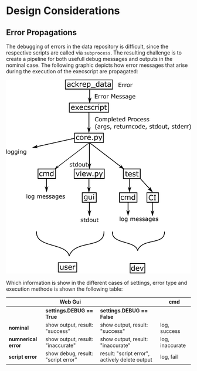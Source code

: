 # Design Considerations

## Error Propagations
The debugging of errors in the data repository is difficult, since the respective scripts are called via `subprocess`. The resulting challenge is to create a pipeline for both usefull debug messages and outputs in the nominal case. The following graphic depicts how error messages that arise during the execution of the execscript are propagated:

![error propagation](error_propagation.png)

Which information is show in the different cases of settings, error type and execution methode is shown the following table:

|                      | Web Gui                            |                                   | cmd             |
|----------------------|------------------------------------|-----------------------------------|-----------------|
|                      | **settings.DEBUG == True**         | **settings.DEBUG == False**       |                 |
| **nominal**          | show output, result: "success"     | show output, result: "success"    | log, success    |
| **numnerical error** | show output, result: "inaccurate"   | show output, result: "inaccurate" | log, inaccurate |
| **script error**     | show debug, result: "script error" | result: "script error", actively delete output           | log, fail       |